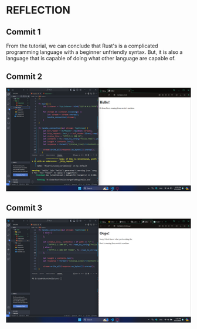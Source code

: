 # REFLECTION

## Commit 1

From the tutorial, we can conclude that Rust's is a complicated programming language with a beginner unfriendly syntax. But, it is also a language that is capable of doing what other language are capable of.

## Commit 2

![Commit 2 screen capture](/assets/images/commit2.png)

## Commit 3

![Commit 3 screen capture](/assets/images/commit3.png)
